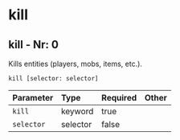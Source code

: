 # kill

## kill - Nr: 0

Kills entities (players, mobs, items, etc.).

```mcfunction
kill [selector: selector]
```

|Parameter|Type|Required|Other|
|:---|:---|:---|:---|
|`kill`|keyword|true||
|`selector`|selector|false||

